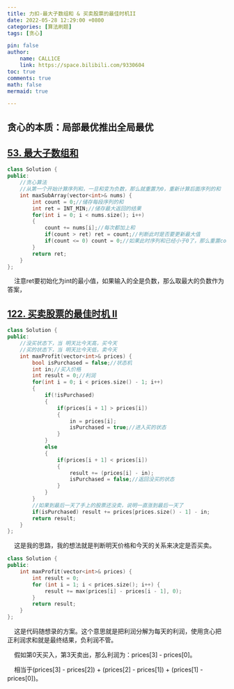 ```yaml
---
title: 力扣-最大子数组和 & 买卖股票的最佳时机II
date: 2022-05-28 12:29:00 +0800
categories: [算法刷题]
tags: [贪心]

pin: false
author: 
    name: CALL1CE
    link: https://space.bilibili.com/9330604
toc: true
comments: true
math: false
mermaid: true

---
```


## 贪心的本质：局部最优推出全局最优

## [53. 最大子数组和](https://leetcode.cn/problems/maximum-subarray/)

```cpp
class Solution {
public:
    //贪心算法
    //从第一个开始计算序列和，一旦和变为负数，那么就重置为0，重新计算后面序列的和
    int maxSubArray(vector<int>& nums) {
        int count = 0;//储存每段序列的和
        int ret = INT_MIN;//储存最大返回的结果
        for(int i = 0; i < nums.size(); i++)
        {
            count += nums[i];//每次都加上和
            if(count > ret) ret = count;//判断此时是否要更新最大值
            if(count <= 0) count = 0;//如果此时序列和已经小于0了，那么重置count
        }
        return ret;
    }
};
```

    注意ret要初始化为int的最小值，如果输入的全是负数，那么取最大的负数作为答案，

## [122. 买卖股票的最佳时机 II](https://leetcode.cn/problems/best-time-to-buy-and-sell-stock-ii/)

```cpp
class Solution {
public:
    //没买状态下，当 明天比今天高，买今天
    //买的状态下，当 明天比今天低，卖今天
    int maxProfit(vector<int>& prices) {
        bool isPurchased = false;//状态机
        int in;//买入价格
        int result = 0;//利润
        for(int i = 0; i < prices.size() - 1; i++)
        {
            if(!isPurchased)
            {
                if(prices[i + 1] > prices[i]) 
                {
                    in = prices[i];
                    isPurchased = true;//进入买的状态
                }
            }
            else
            {
                if(prices[i + 1] < prices[i]) 
                {
                    result += (prices[i] - in);
                    isPurchased = false;//返回没买的状态
                }
            }
        }
        //如果到最后一天了手上的股票还没卖，说明一直涨到最后一天了
        if(isPurchased) result += prices[prices.size() - 1] - in;
        return result;
    }
};
```

    这是我的思路，我的想法就是判断明天价格和今天的关系来决定是否买卖。



```cpp
class Solution {
public:
    int maxProfit(vector<int>& prices) {
        int result = 0;
        for (int i = 1; i < prices.size(); i++) {
            result += max(prices[i] - prices[i - 1], 0);
        }
        return result;
    }
};
```

    这是代码随想录的方案。这个意思就是把利润分解为每天的利润，使用贪心把正利润求和就是最终结果，负利润不管。

    假如第0天买入，第3天卖出，那么利润为：prices[3] - prices[0]。

    相当于(prices[3] - prices[2]) + (prices[2] - prices[1]) + (prices[1] - prices[0])。
